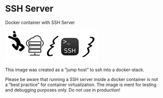 # SSH Server
Docker container with SSH Server

<p>
<img src="https://github.com/pcantaluppi/ssh-server/blob/master/img/jumphost.png?raw=true" alt="Jump Host" />
</p>

This image was created as a “jump host” to ssh into a docker-stack.

Please be aware that running a SSH server inside a docker container is not a “best practice” for container virtualization.
The image is ment for testing and debugging purposes only. Do not use in production!
